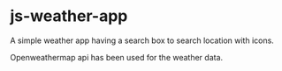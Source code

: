 # js-weather-app
A simple weather app having a search box to search location with icons.

Openweathermap api has been used for the weather data.
